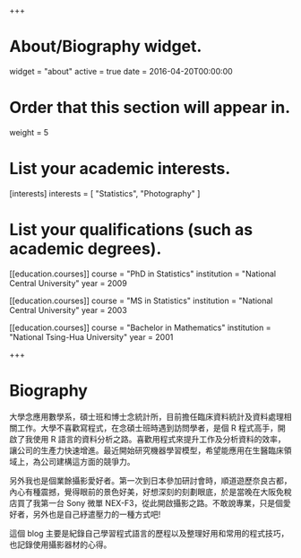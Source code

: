 +++
# About/Biography widget.
widget = "about"
active = true
date = 2016-04-20T00:00:00

# Order that this section will appear in.
weight = 5

# List your academic interests.
[interests]
  interests = [
    "Statistics",
    "Photography"
  ]

# List your qualifications (such as academic degrees).
[[education.courses]]
  course = "PhD in Statistics"
  institution = "National Central University"
  year = 2009

[[education.courses]]
  course = "MS in Statistics"
  institution = "National Central University"
  year = 2003

[[education.courses]]
  course = "Bachelor in Mathematics"
  institution = "National Tsing-Hua University"
  year = 2001
 
+++

# Biography

大學念應用數學系，碩士班和博士念統計所，目前擔任臨床資料統計及資料處理相關工作。大學不喜歡寫程式，在念碩士班時遇到訪問學者，是個 R 程式高手，開啟了我使用 R 語言的資料分析之路。喜歡用程式來提升工作及分析資料的效率，讓公司的生產力快速增進。最近開始研究機器學習模型，希望能應用在生醫臨床領域上，為公司建構這方面的競爭力。

另外我也是個業餘攝影愛好者。第一次到日本參加研討會時，順道遊歷奈良古都，內心有種震撼，覺得眼前的景色好美，好想深刻的刻劃眼底，於是當晚在大阪免稅店買了我第一台 Sony 微單 NEX-F3，從此開啟攝影之路。不敢說專業，只是個愛好者，另外也是自己紓遣壓力的一種方式吧!

這個 blog 主要是紀錄自己學習程式語言的歷程以及整理好用和常用的程式技巧，也記錄使用攝影器材的心得。

